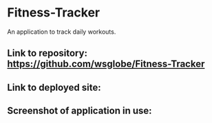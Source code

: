 # Fitness-Tracker
An application to track daily workouts.
## Link to repository: https://github.com/wsglobe/Fitness-Tracker
## Link to deployed site:
## Screenshot of application in use:


